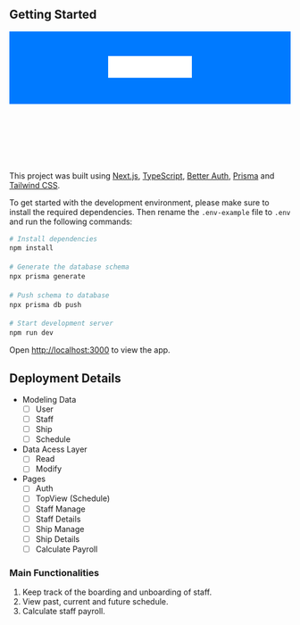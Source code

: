 ## Getting Started

<div style="background-color: #007aff; padding: 30px;">
<p style="text-align: center; display: block;">
  <a href="https://okamotokaiun.com">
    <img src="https://raw.githubusercontent.com/p266dd/okamoto-kaiun/refs/heads/main/public/company_logo.png" alt="Okamoto Kaiun Logo" width="150" />
  </a>
</p>
</div>
<div style="height: 80px; margin-bottom: 40px; background-image= url('https://raw.githubusercontent.com/p266dd/okamoto-kaiun/refs/heads/main/public/footer_wave.png')"></div>

This project was built using [Next.js](https://nextjs.org/), [TypeScript](https://www.typescriptlang.org/), [Better Auth](https://github.com/better-auth/better-auth), [Prisma](https://www.prisma.io/) and [Tailwind CSS](https://tailwindcss.com/).

To get started with the development environment, please make sure to install the required dependencies. Then rename the `.env-example` file to `.env` and run the following commands:

```bash
# Install dependencies
npm install

# Generate the database schema
npx prisma generate

# Push schema to database
npx prisma db push

# Start development server
npm run dev
```

Open [http://localhost:3000](http://localhost:3000) to view the app.

## Deployment Details

* Modeling Data
  * [ ] User
  * [ ] Staff
  * [ ] Ship
  * [ ] Schedule
* Data Acess Layer
  * [ ] Read
  * [ ] Modify
* Pages
  * [ ] Auth
  * [ ] TopView (Schedule)
  * [ ] Staff Manage
  * [ ] Staff Details
  * [ ] Ship Manage
  * [ ] Ship Details
  * [ ] Calculate Payroll

### Main Functionalities

1. Keep track of the boarding and unboarding of staff.
2. View past, current and future schedule.
3. Calculate staff payroll.

